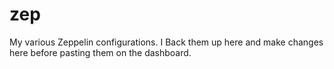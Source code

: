 # zep
My various Zeppelin configurations. I Back them up here and make changes here before pasting them on the dashboard.
